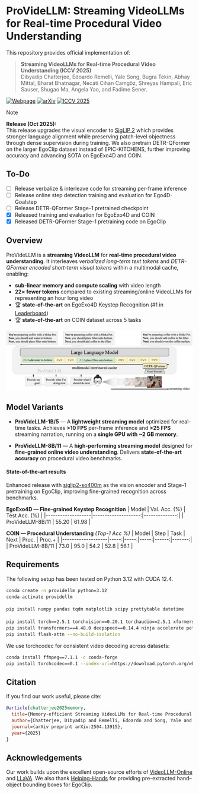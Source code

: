 # ProVideLLM: Streaming VideoLLMs for Real-time Procedural Video Understanding

This repository provides official implementation of:
> **Streaming VideoLLMs for Real-time Procedural Video Understanding (ICCV 2025)**  
>Dibyadip Chatterjee, Edoardo Remelli, Yale Song, Bugra Tekin, Abhay Mittal, Bharat Bhatnagar, Necati Cihan Camgöz, Shreyas Hampali, Eric Sauser, Shugao Ma, Angela Yao, and Fadime Sener.  


[![Webpage](https://img.shields.io/badge/Webpage-ProVideLLM-1f883d?logo=googlechrome&style=flat-square)](https://dibschat.github.io/ProVideLLM)
[![arXiv](https://img.shields.io/badge/arXiv-2504.13915-b31b1b.svg?style=flat-square&logo=arxiv)](https://arxiv.org/abs/2504.13915)
[![ICCV 2025](https://img.shields.io/badge/ICCV-2025-blueviolet?style=flat-square)](https://iccv.thecvf.com/virtual/2025/poster/1791)



> [!NOTE]
> **Release (Oct 2025):**  
> This release upgrades the visual encoder to [SigLIP 2](https://arxiv.org/abs/2502.14786) which provides stronger language alignment while preserving patch-level objectness through dense supervision during training.
> We also pretrain DETR-QFormer on the larger EgoClip dataset instead of EPIC-KITCHENS, further improving accuracy and advancing SOTA on EgoExo4D and COIN.

## To-Do
- [ ] Release verbalize & interleave code for streaming per-frame inference
- [ ] Release online step detection training and evaluation for Ego4D-Goalstep
- [ ] Release DETR-QFormer Stage-1 pretrained checkpoint
- [x] Released training and evaluation for EgoExo4D and COIN
- [x] Released DETR-QFormer Stage-1 pretraining code on EgoClip

## Overview

ProVideLLM is a **streaming VideoLLM** for **real-time procedural video understanding**.
It interleaves *verbalized long-term text tokens* and *DETR-QFormer encoded short-term visual tokens* within a multimodal cache, enabling:

- **sub-linear memory and compute scaling** with video length  
- **22× fewer tokens** compared to existing streaming/online VideoLLMs for representing an hour long video
- 🏆 **state-of-the-art** on EgoExo4D Keystep Recognition (#1 in [Leaderboard](https://eval.ai/web/challenges/challenge-page/2273/leaderboard/5627))
- 🏆 **state-of-the-art** on COIN dataset across 5 tasks

![Model Overview Placeholder](docs/images/framework.png)


## Model Variants

- **ProVideLLM-1B/5** — A **lightweight streaming model** optimized for real-time tasks.
  Achieves **>10 FPS** per-frame inference and **>25 FPS** streaming narration, running on a **single GPU with ~2 GB memory**.

- **ProVideLLM-8B/11** — A **high-performing streaming model** designed for **fine-grained online video understanding**.
  Delivers **state-of-the-art accuracy** on procedural video benchmarks.

#### State-of-the-art results
Enhanced release with [siglip2-so400m](https://huggingface.co/google/siglip2-so400m-patch14-384) as the vision encoder and Stage-1 pretraining on EgoClip, improving fine-grained recognition across benchmarks.

**EgoExo4D — Fine-grained Keystep Recognition**
| Model             | Val. Acc. (%) | Test Acc. (%) |
|-------------------|--------------------:|--------------:|
| ProVideLLM-8B/11  |       55.20         |     61.98     |

**COIN — Procedural Understanding** *(Top-1 Acc %)*
| Model             | Step | Task | Next | Proc. | Proc.+ |
|-------------------|-----:|-----:|-----:|------:|-------:|
| ProVideLLM-8B/11  | 73.0 | 95.0 | 54.2 | 52.8  |  56.1  |


## Requirements
The following setup has been tested on Python 3.12 with CUDA 12.4.
```bash
conda create -n providellm python=3.12
conda activate providellm

pip install numpy pandas tqdm matplotlib scipy prettytable datetime

pip install torch==2.5.1 torchvision==0.20.1 torchaudio==2.5.1 xformers --index-url https://download.pytorch.org/whl/cu124
pip install transformers==4.48.0 deepspeed==0.14.4 ninja accelerate peft editdistance Levenshtein wandb moviepy submitit timm opencv-python
pip install flash-attn --no-build-isolation
```
We use torchcodec for consistent video decoding across datasets:
```bash
conda install ffmpeg==7.1.1 -c conda-forge
pip install torchcodec==0.1 --index-url=https://download.pytorch.org/whl/cu124
```

## Citation

If you find our work useful, please cite:

```bibtex
@article{chatterjee2025memory,
  title={Memory-efficient Streaming VideoLLMs for Real-time Procedural Video Understanding},
  author={Chatterjee, Dibyadip and Remelli, Edoardo and Song, Yale and Tekin, Bugra and Mittal, Abhay and Bhatnagar, Bharat and Camg{\~A}{\c{k}}z, Necati Cihan and Hampali, Shreyas and Sauser, Eric and Ma, Shugao and others},
  journal={arXiv preprint arXiv:2504.13915},
  year={2025}
}
```

## Acknowledgements
Our work builds upon the excellent open-source efforts of [VideoLLM-Online](https://github.com/showlab/videollm-online) and [LLaVA](https://github.com/haotian-liu/LLaVA).
We also thank [Helping-Hands](https://github.com/Chuhanxx/helping_hand_for_egocentric_videos) for providing pre-extracted hand–object bounding boxes for EgoClip.